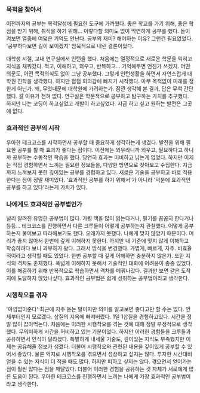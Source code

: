 ### 목적을 찾아서
이전까지의 공부는 목적달성에 필요한 도구에 가까웠다.
좋은 학교를 가기 위해, 
좋은 학점을 받기 위해, 
취직을 하기 위해...
이렇다할 의미도 없이 막연하게 공부를 했다.
돌이켜보면 열중에 여덟은 기억도 안난다.
공부의 재미? 해야하는 이유? 그런건 필요없었다.
'공부하다보면 길이 보이겠지'
암묵적으로 내린 결론이었다.

대학생 시절, 교내 연구실에서 인턴을 했다.
처음에는 열정적으로 새로운 학문을 익히고 지식을 채워갔다.
적고, 이해하고, 외우고, 반복하고...
기억해두면 언젠가 쓰겠지.
어떤 의문도, 어떤 목적의식도 없이 그냥 공부했다.
그렇게 인턴생활을 하면서 자연스럽게 대학원 진학을 생각했다.
하지만 점점 회의감에 빠지기 시작했다.
아무 목적없이 미래를 정한게 아닌가.
왜, 무엇때문에 대학원에 가려하는가.
잠깐 생각해 본 결과, 답은 무척 간단했다.
갈 이유가 전혀 없다.
연구실은 학문적으로 공부하고 탐구하는 가치를 추구했다.
하지만 나는 코딩이 하고싶었고 개발이 하고싶었다.
지금 하고 싶고 원하는 발전은 그곳에 없다.

### 효과적인 공부의 시작
우아한 테크코스를 시작하면서 공부할 때 중요하게 생각하는게 생겼다.
발전을 위해 필요한 공부를 할 때 효과가 좋다는 점이다.
이전에는 외우라니까 외우고, 필요하다고 하니까 공부하는 수동적인 학습을 했다.
당연히 효과는 미비하고 남는게 없었다.
하지만 이제는 직접 경험하면서 느끼는 필요한 정보들을, 다양한 방면으로 찾아보고 수집한다.
지금까지 느껴보지 못한 깊이있는 공부를 경험하고 있다.
새로운 기술을 공부하고 바로 적용한다는 점이 정말 재미있다.
'효과적인 공부를 하기 위해서'가 아니라 '덕분에 효과적인 공부를 하고 있다'라는게 가치가 있다.

### 나에게도 효과적인 공부법인가
널리 알려진 유명한 공부법이 많다. 
가령 책을 많이 읽는다거나,
필기를 꼼꼼히 한다거나 등등...
테크코스를 진행하면서 다른 크루들이 어떻게 공부하는지 관찰했다.
어떻게 공부하는지 물어보고 따라해보기도 했다.
오래가지 못했다.
나에게 맞지 않았기 때문이다.
머리가 좋지 않아서 한번에 깊게 이해하지 못한다.
하지만 내 기준에 맞지 않게 이해하고 학습하려다 보니 과부하가 왔다.
그래서 방식을 변경했다.
가볍게, 빠르게, 자주.
비효율적이라고 생각할 때도 있었다.
한번 공부할 때 깊게 이해하면 충분하지 않은가.
또한 지식의 격차도 존재했다.
폭넓게 이해하지 못해서 기술적인 대화에 어려움이 종종 있었다.
이를 해결하기 위해 반복적으로 학습하면서 격차를 메꿔나갔다.
결과만 보면 같은 도착지에 도달하지 않았나싶다.
효과적인 공부법은 쉽게 성취하는 공부법이라고 생각한다.

### 시행착오를 겪자
'아낌없이준다'
최근에 자주 듣는 말이지만 의미를 알고보면 좋다고만 할 수는 없다.
언제부터인지 모르겠다.
삽질의 지옥에 빠져버렸다.
1일 1삽질을 경험하고있다.
시간을 정말 많이 잡아먹는다.
처음에는 이러한 시행착오를 겪는 것에 대해 정말 부정적으로 생각했다.
무의미하게 시간을 허비하고 있는 기분이었다.
하지만 이러한 경험들을 크루들과 공유하면서 인식이 달라졌다.
특별하게 내세울 기술도, 깊이있는 지식도 부족했지만 이제는 공유해줄 정보가 생겼다.
더불어 시행착오와 관련된 내용을 깊이있게 공부할 수 있어서 좋았다.
물론 억지로 시행착오를 겪으면서 성장하고 싶지는 않다.
투자한 시간대비 얻을 수 있는 지식이 더 적을 때도 많다.
하지만 피하고 싶지는 않다.
겪으면서 얻어가는 점이 훨씬 많다는 점을 깨달았다.
더불어 이러한 경험을 공유하는 것 자체가 서로에게 많은 도움이 된다.
우아한 테크코스를 진행하면서 느끼는 나에게 가장 효과적인 공부법이라고 생각한다.